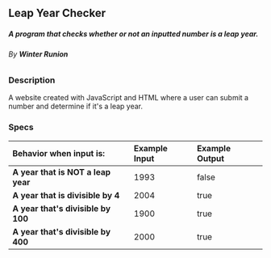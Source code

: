 ## Leap Year Checker

##### A program that checks whether or not an inputted number is a leap year.

###### By **Winter Runion**

### Description

A website created with JavaScript and HTML where a user can submit a number and determine if it's a leap year.

### Specs
| Behavior when input is: | Example Input | Example Output |
| :-------------     | :------------- | :------------- |
| **A year that is NOT a leap year** | 1993 | false |
| **A year that is divisible by 4** | 2004 | true |
| **A year that's divisible by 100**| 1900 | true |
| **A year that's divisible by 400**| 2000 | true |
